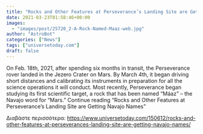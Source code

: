 ```yaml
---
title: "Rocks and Other Features at Perseverance’s Landing Site are Getting Navajo Names"
date: 2021-03-23T01:58:46+00:00
images:
  - "images/post/25720_2-A-Rock-Named-Maaz-web.jpg"
author: "AstroBot"
categories: ["News"]
tags: ["universetoday.com"]
draft: false
---
```


On Feb. 18th, 2021, after spending six months in transit, the Perseverance rover landed in the Jezero Crater on Mars. By March 4th, it began driving short distances and calibrating its instruments in preparation for all the science operations it will conduct. Most recently, Perseverance began studying its first scientific target, a rock that has been named “Máaz” – the Navajo word for “Mars.” Continue reading “Rocks and Other Features at Perseverance’s Landing Site are Getting Navajo Names” 

Διαβάστε περισσότερα: https://www.universetoday.com/150612/rocks-and-other-features-at-perseverances-landing-site-are-getting-navajo-names/
